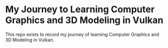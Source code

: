 # My Journey to Learning Computer Graphics and 3D Modeling in Vulkan
This repo exists to record my journey of learning Computer Graphics and 3D Modeling in Vulkan. 